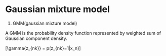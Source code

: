Gaussian mixture model
================

1.  GMM(gaussian mixture model)

A GMM is the probability density function represented by weighted sum of
Gaussian component density.

\[\gamma{z_{nk}} = p(z_{nk}=1|x_n)\]
